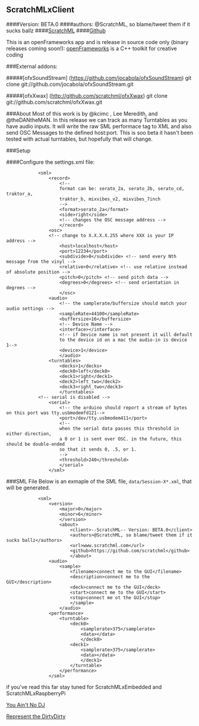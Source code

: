 ## ScratchMLxClient 
####Version: BETA.0
####authors: @ScratchML, so blame/tweet them if it sucks ballz
####[ScratchML](www.scratchml.com)
####[Github](https://github.com/scratchml)


This is an openFrameworks app and is release in source code only (binary releases coming soon!): 
	[openFrameworks](http://openframeworks.cc/) is a C++ toolkit for creative coding

###External addons:

#####[ofxSoundStream] (https://github.com/jocabola/ofxSoundStream)
git clone git://github.com/jocabola/ofxSoundStream.git

#####[ofxXwax] (http://github.com/scratchml/ofxXwax)
git clone git://github.com/scratchml/ofxXwax.git


###About
Most of this work is by @kcimc , Lee Meredith, and @theDANtheMAN.  In this release we can track as many Turntables as you have audio inputs.  It will write the raw SML performace tag to XML and also send OSC Messages to the defined host:port.  This is soo beta it hasn't been tested with actual turntables, but hopefully that will change.


###Setup


####Configure the settings.xml file:

				<sml>
					<record>
						<!--
						format can be: serato_2a, serato_2b, serato_cd, traktor_a,
						traktor_b, mixvibes_v2, mixvibes_7inch
						-->
						<format>serato_2a</format>
						<side>right</side>
						<!-- changes the OSC message address -->
						</record>
					<osc>
					<!-- change to X.X.X.X.255 where XXX is your IP address --> 
						<host>localhost</host>
						<port>12234</port>
						<subdivide>8</subdivide> <!-- send every Nth message from the vinyl -->
						<relative>0</relative> <!-- use relative instead of absolute position -->
						<pitch>0</pitch> <!-- send pitch data -->
						<degrees>0</degrees> <!-- send orientation in degrees -->
						</osc>
					<audio>
						<!-- the samplerate/buffersize should match your audio settings -->
						<sampleRate>44100</sampleRate>
						<buffersize>16</buffersize>
						<!-- Device Name -->
						<interface></interface>
						<!-- if Device name is not present it will default 
						to the device id on a mac the audio-in is device 1-->
						<device>1</device>
						</audio>
					<turntables>
						<decks>1</decks>
						<deck0>left</deck0>
						<deck1>right</deck1>
						<deck2>left_two</deck2>
						<deck3>right_two</deck3>
						</turntables>
				<!-- serial is disabled -->
					<serial>
						<!-- the arduino should report a stream of bytes on this port was tty.usbmodemfd121-->
						<port>/dev/tty.usbmodem411</port>
						<!--
						when the serial data passes this threshold in either direction,
						a 0 or 1 is sent over OSC. in the future, this should be double-ended
						so that it sends 0, .5, or 1.
						-->
						<threshold>240</threshold>
						</serial>
					</sml>


###SML File
Below is an exmaple of the SML file, `data/Session-X*.xml`, that will be generated.  

				<sml>
					<version>
						<major>0</major>
						<minor>6</minor>
						</version>
						<about>
							<client>--ScratchML-- Version: BETA.0</client>
							<authors>@ScratchML, so blame/tweet them if it sucks ballz</authors>
							<url>www.scratchml.com</url>
							<github>https://github.com/scratchml</github>
							</about>
					<audio>
						<sample>
							<filename>connect me to the GUI</filename>
							<description>connect me to the GUI</description>
							<deck>connect me to the GUI</deck>
							<start>connect me to the GUI</start>
							<stop>connect me ot the GUI</stop>
							</sample>
						</audio>
					<performance>
						<turntable>
							<deck0>
								<samplerate>375</samplerate>
								<data></data>
								</deck0>
							<deck1>
								<samplerate>375</samplerate>
								<data></data>
								</deck1>
							</turntable>
						</performance>
					</sml>

if you've read this far stay tuned for ScratchMLxEmbedded and ScratchMLxRaspberryPi 

[You Ain't No DJ](http://www.youtube.com/watch?v=0tq8F_vDN_E)

[Represent the DirtyDirty](http://www.youtube.com/watch?v=3SMhxOgf7ys)